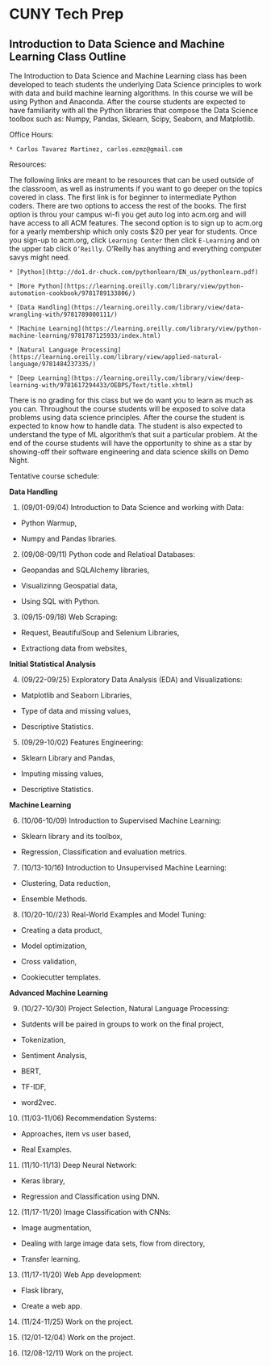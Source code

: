 # **CUNY Tech Prep**

## **Introduction to Data Science and Machine Learning Class Outline**

The Introduction to Data Science and Machine Learning class has been developed to teach students the underlying Data Science principles to work with data and build machine learning algorithms. In this course we will be using Python and Anaconda. After the course students are expected to have familiarity with all the Python libraries that compose the Data Science toolbox such as: Numpy, Pandas, Sklearn, Scipy, Seaborn, and Matplotlib.

Office Hours:

    * Carlos Tavarez Martinez, carlos.ezmz@gmail.com

Resources:

The following links are meant to be resources that can be used outside of the classroom, as well as instruments if you want to go deeper on the topics covered in class. The first link is for beginner to intermediate Python coders. There are two options to access the rest of the books. The first option is throu your campus wi-fi you get auto log into acm.org and will have access to all ACM features. The second option is to sign up to acm.org for a yearly membership which only costs $20 per year for students. Once you sign-up to acm.org, click `Learning Center` then click `E-Learning` and on the upper tab click `O’Reilly`. O’Reilly has anything and everything computer savys might need.

    * [Python](http://do1.dr-chuck.com/pythonlearn/EN_us/pythonlearn.pdf)

    * [More Python](https://learning.oreilly.com/library/view/python-automation-cookbook/9781789133806/)

    * [Data Handling](https://learning.oreilly.com/library/view/data-wrangling-with/9781789800111/)

    * [Machine Learning](https://learning.oreilly.com/library/view/python-machine-learning/9781787125933/index.html)

    * [Natural Language Processing](https://learning.oreilly.com/library/view/applied-natural-language/9781484237335/)

    * [Deep Learning](https://learning.oreilly.com/library/view/deep-learning-with/9781617294433/OEBPS/Text/title.xhtml)

There is no grading for this class but we do want you to learn as much as you can. Throughout the course students will be exposed to solve data problems using data science principles. After the course the student is expected to know how to handle data. The student is also expected to understand the type of ML algorithm’s that suit a particular problem. At the end of the course students will have the opportunity to shine as a star by showing-off their software engineering and data science skills on Demo Night.

Tentative course schedule:

**Data Handling**

1. (09/01-09/04) Introduction to Data Science and working with Data:

* Python Warmup,

* Numpy and Pandas libraries.

2. (09/08-09/11) Python code and Relatioal Databases:

* Geopandas and SQLAlchemy libraries,

* Visualizinng Geospatial data,

* Using SQL with Python.

3. (09/15-09/18) Web Scraping:

* Request, BeautifulSoup and Selenium Libraries,

* Extractiong data from websites,

**Initial Statistical Analysis**

4. (09/22-09/25) Exploratory Data Analysis (EDA) and Visualizations:

* Matplotlib and Seaborn Libraries,

* Type of data and missing values,

* Descriptive Statistics.

5. (09/29-10/02) Features Engineering:

* Sklearn Library and Pandas,

* Imputing missing values,

* Descriptive Statistics.

**Machine Learning**

6. (10/06-10/09) Introduction to Supervised Machine Learning:

* Sklearn library and its toolbox,

* Regression, Classification and evaluation metrics.

7. (10/13-10/16) Introduction to Unsupervised Machine Learning:

* Clustering, Data reduction,

* Ensemble Methods.

8. (10/20-10//23) Real-World Examples and Model Tuning:

* Creating a data product,

* Model optimization,

* Cross validation,

* Cookiecutter templates.

**Advanced Machine Learning**

9. (10/27-10/30) Project Selection, Natural Language Processing:

* Sutdents will be paired in groups to work on the final project,

* Tokenization,

* Sentiment Analysis,

* BERT,

* TF-IDF,

* word2vec.

10. (11/03-11/06) Recommendation Systems:

* Approaches, item vs user based,

* Real Examples.

11. (11/10-11/13) Deep Neural Network:

* Keras library,

* Regression and Classification using DNN.


12. (11/17-11/20) Image Classification with CNNs:

* Image augmentation,

* Dealing with large image data sets, flow from directory,

* Transfer learning.

13. (11/17-11/20) Web App development:

* Flask library,

* Create a web app.

14. (11/24-11/25) Work on the project.

15. (12/01-12/04) Work on the project.

16. (12/08-12/11) Work on the project.